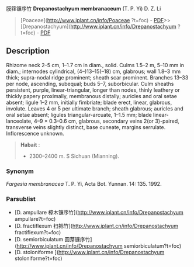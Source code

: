 膜箨镰序竹 **Drepanostachyum membranaceum** (T. P. Yi) D. Z. Li

> [Poaceae](http://www.iplant.cn/info/Poaceae ?t=foc) - [PDF](http://iplant.cn/foc/pdf/Poaceae.pdf)>>[Drepanostachyum](http://www.iplant.cn/info/Drepanostachyum ?t=foc) - [PDF](http://www.iplant.cn/foc/pdf/Drepanostachyum.pdf)

## Description

Rhizome neck 2–5 cm, 1–1.7 cm in diam., solid. Culms 1.5–2 m, 5–10 mm in diam.; internodes cylindrical, (4–)13–15(–18) cm, glabrous; wall 1.8–3 mm thick; supra-nodal ridge prominent; sheath scar prominent. Branches 13–33 per node, ascending, subequal; buds 5–7, suborbicular. Culm sheaths persistent, purple, linear-triangular, longer than nodes, thinly leathery or thickly papery proximally, membranous distally; auricles and oral setae absent; ligule 1–2 mm, initially fimbriate; blade erect, linear, glabrous, involute. Leaves 4 or 5 per ultimate branch; sheath glabrous; auricles and oral setae absent; ligules triangular-arcuate, 1–1.5 mm; blade linear-lanceolate, 4–9 × 0.3–0.6 cm, glabrous, secondary veins 2(or 3)-paired, transverse veins slightly distinct, base cuneate, margins serrulate. Inflorescence unknown.

> **Habait** : 
>* 2300–2400 m. S Sichuan (Mianning).

### Synonym
*Fargesia membranacea* T. P. Yi, Acta Bot. Yunnan. 14: 135. 1992.

### Parsublist

* [D.  ampullare  樟木镰序竹](http://www.iplant.cn/info/Drepanostachyum ampullare?t=foc)
* [D.  fractiflexum  扫把竹](http://www.iplant.cn/info/Drepanostachyum fractiflexum?t=foc)
* [D.  semiorbiculatum  圆芽镰序竹](http://www.iplant.cn/info/Drepanostachyum semiorbiculatum?t=foc)
* [D.  stoloniforme  ](http://www.iplant.cn/info/Drepanostachyum stoloniforme?t=foc)
